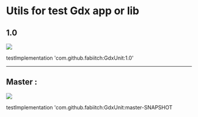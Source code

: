 # Utils for test Gdx app or lib

## 1.0 
[![](https://jitpack.io/v/fabiitch/GdxUnit.svg)](https://jitpack.io/#fabiitch/GdxUnit)

testImplementation 'com.github.fabiitch:GdxUnit:1.0'

---
## Master :
 [![](https://jitpack.io/v/fabiitch/GdxUnit/master-SNAPSHOT.svg)](https://jitpack.io/#fabiitch/GdxUnit/master-SNAPSHOT)

testImplementation 'com.github.fabiitch:GdxUnit:master-SNAPSHOT
